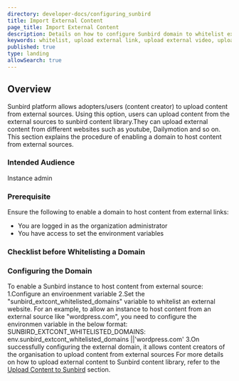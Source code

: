 ```yaml
---
directory: developer-docs/configuring_sunbird
title: Import External Content 
page_title: Import External Content
description: Details on how to configure Sunbird domain to whitelist external domains
keywords: whitelist, upload external link, upload external video, upload other than youtube
published: true
type: landing
allowSearch: true
---
```

## Overview
Sunbird platform allows adopters/users (content creator) to upload content from external sources. Using this option, users can upload content from the external sources to sunbird content library.They can upload external content from different websites such as youtube, Dailymotion and so on. This section explains the procedure of enabling a domain to host content from external sources. 

### Intended Audience
Instance admin

### Prerequisite
Ensure the following to enable a domain to host content from external links:

- You are logged in as the organization administrator
- You have access to set the environment variables

### Checklist before Whitelisting a Domain

<Will be taken care by legal team>

### Configuring the Domain

To enable a Sunbird instance to host content from external source:
1.Configure an enviroenment variable
2.Set the "sunbird_extcont_whitelisted_domains" variable to whitelist an external website. For an example, to allow an instance to host content from an external source like "wordpress.com", you need to configure the environmen variable in the below format:
SUNBIRD_EXTCONT_WHITELISTED_DOMAINS: env.sunbird_extcont_whitelisted_domains ||'wordpress.com'
3.On successfully configuring the external domain, it allows content creators of the organisation to upload content from external sources
For more details on how to upload external content to Sunbird content library, refer to the [Upload Content to Sunbird](features-documentation/upload/) section.

